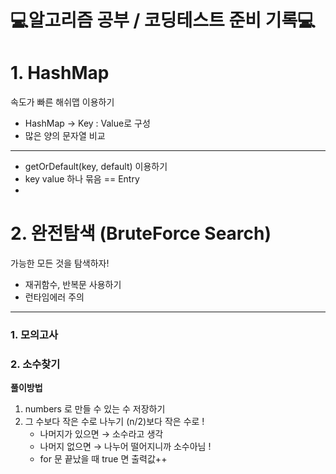# 💻알고리즘 공부 / 코딩테스트 준비 기록💻
# 1. HashMap
속도가 빠른 해쉬맵 이용하기
- HashMap -> Key : Value로 구성
- 많은 양의 문자열 비교
---
- getOrDefault(key, default) 이용하기
- key value 하나 묶음 == Entry
- 
# 2. 완전탐색 (BruteForce Search)
가능한 모든 것을 탐색하자!
- 재귀함수, 반복문 사용하기
- 런타임에러 주의
---
### 1. 모의고사
### 2. 소수찾기
  **풀이방법**
1. numbers 로 만들 수 있는 수 저장하기
2. 그 수보다 작은 수로 나누기 (n/2)보다 작은 수로 !
    - 나머지가 있으면 → 소수라고 생각
    - 나머지 없으면 → 나누어 떨어지니까 소수아님 !
    - for 문 끝났을 때 true 면 출력값++
